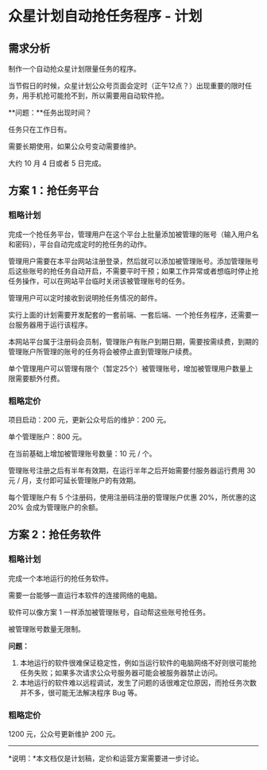 # 众星计划自动抢任务程序 - 计划

## 需求分析

制作一个自动抢众星计划限量任务的程序。

当节假日的时候，众星计划公众号页面会定时（正午12点？）出现重要的限时任务，用手机抢可能抢不到，所以需要用自动软件抢。

**问题：**任务出现时间？

任务只在工作日有。

需要长期使用，如果公众号变动需要维护。

大约 10 月 4 日或者 5 日完成。

## 方案 1：抢任务平台

### 粗略计划

完成一个抢任务平台，管理用户在这个平台上批量添加被管理的账号（输入用户名和密码），平台自动完成定时的抢任务的动作。

管理用户需要在本平台网站注册登录，然后就可以添加被管理账号。添加管理账号后这些账号的抢任务自动开启，不需要平时干预；如果工作异常或者想临时停止抢任务操作，可以在网站平台临时关闭该被管理账号的任务。

管理用户可以定时接收到说明抢任务情况的邮件。

实行上面的计划需要开发配套的一套前端、一套后端、一个抢任务程序，还需要一台服务器用于运行该程序。

本网站平台属于注册码会员制，管理账户有账户到期日期，需要按需续费，到期的管理账户所管理的账号的任务将会被停止直到管理账户续费。

单个管理用户可以管理有限个（暂定25个）被管理账号，增加被管理用户数量上限需要额外付费。

### 粗略定价

项目启动：200 元，更新公众号后的维护：200 元。

单个管理账户：800 元。

在当前基础上增加被管理账号数量：10 元 / 个。

管理账号注册之后有半年有效期，在运行半年之后开始需要付服务器运行费用 30 元 / 月，支付即可延长管理账户的有效期。

每个管理账户有 5 个注册码，使用注册码注册的管理账户优惠 20%，所优惠的这 20% 会成为管理账户的余额。

## 方案 2：抢任务软件

### 粗略计划

完成一个本地运行的抢任务软件。

需要一台能够一直运行本软件的连接网络的电脑。

软件可以像方案 1 一样添加被管理账号，自动帮这些账号抢任务。

被管理账号数量无限制。

**问题：**

1. 本地运行的软件很难保证稳定性，例如当运行软件的电脑网络不好则很可能抢任务失败；如果多次请求公众号服务器可能会被服务器禁止访问。
2. 本地运行的软件难以远程调试，发生了问题的话很难定位原因，而抢任务次数并不多，很可能无法解决程序 Bug 等。

### 粗略定价

1200 元，公众号更新维护 200 元。

-------

*说明：*本文档仅是计划稿，定价和运营方案需要进一步讨论。